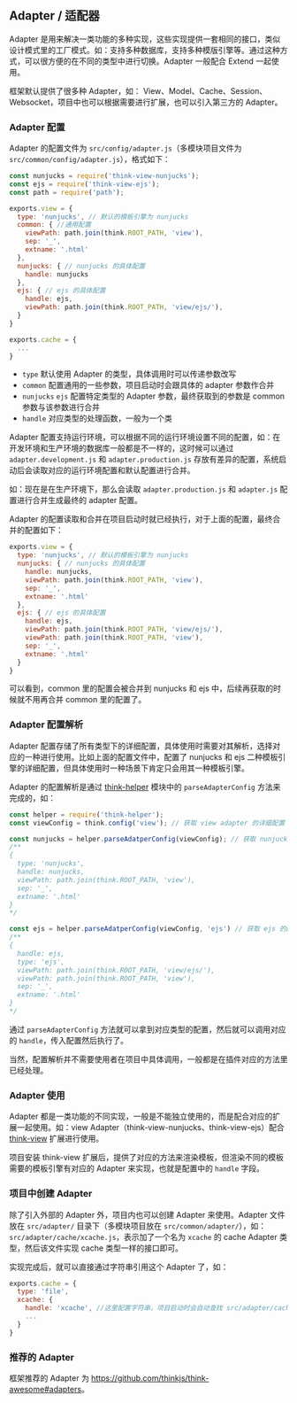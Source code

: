 ## Adapter / 适配器

Adapter 是用来解决一类功能的多种实现，这些实现提供一套相同的接口，类似设计模式里的工厂模式。如：支持多种数据库，支持多种模版引擎等。通过这种方式，可以很方便的在不同的类型中进行切换。Adapter 一般配合 Extend 一起使用。

框架默认提供了很多种 Adapter，如： View、Model、Cache、Session、Websocket，项目中也可以根据需要进行扩展，也可以引入第三方的 Adapter。

### Adapter 配置

Adapter 的配置文件为 `src/config/adapter.js`（多模块项目文件为 `src/common/config/adapter.js`），格式如下：

```js
const nunjucks = require('think-view-nunjucks');
const ejs = require('think-view-ejs');
const path = require('path');

exports.view = {
  type: 'nunjucks', // 默认的模板引擎为 nunjucks
  common: { //通用配置
    viewPath: path.join(think.ROOT_PATH, 'view'),
    sep: '_',
    extname: '.html'
  },
  nunjucks: { // nunjucks 的具体配置
    handle: nunjucks
  },
  ejs: { // ejs 的具体配置
    handle: ejs,
    viewPath: path.join(think.ROOT_PATH, 'view/ejs/'),
  }
}

exports.cache = {
  ...
}
```

* `type` 默认使用 Adapter 的类型，具体调用时可以传递参数改写
* `common` 配置通用的一些参数，项目启动时会跟具体的 adapter 参数作合并
* `nunjucks` `ejs` 配置特定类型的 Adapter 参数，最终获取到的参数是 common 参数与该参数进行合并
* `handle` 对应类型的处理函数，一般为一个类


Adapter 配置支持运行环境，可以根据不同的运行环境设置不同的配置，如：在开发环境和生产环境的数据库一般都是不一样的，这时候可以通过 `adapter.development.js` 和 `adapter.production.js` 存放有差异的配置，系统启动后会读取对应的运行环境配置和默认配置进行合并。

如：现在是在生产环境下，那么会读取 `adapter.production.js` 和 `adapter.js` 配置进行合并生成最终的 adapter 配置。

Adapter 的配置读取和合并在项目启动时就已经执行，对于上面的配置，最终合并的配置如下：

```js
exports.view = {
  type: 'nunjucks', // 默认的模板引擎为 nunjucks
  nunjucks: { // nunjucks 的具体配置
    handle: nunjucks,
    viewPath: path.join(think.ROOT_PATH, 'view'),
    sep: '_',
    extname: '.html'
  },
  ejs: { // ejs 的具体配置
    handle: ejs,
    viewPath: path.join(think.ROOT_PATH, 'view/ejs/'),
    viewPath: path.join(think.ROOT_PATH, 'view'),
    sep: '_',
    extname: '.html'
  }
}
```

可以看到，common 里的配置会被合并到 nunjucks 和 ejs 中，后续再获取的时候就不用再合并 common 里的配置了。

### Adapter 配置解析

Adapter 配置存储了所有类型下的详细配置，具体使用时需要对其解析，选择对应的一种进行使用。比如上面的配置文件中，配置了 nunjucks 和 ejs 二种模板引擎的详细配置，但具体使用时一种场景下肯定只会用其一种模板引擎。

Adapter 的配置解析是通过 [think-helper](https://github.com/thinkjs/think-helper) 模块中的 `parseAdapterConfig` 方法来完成的，如：

```js
const helper = require('think-helper');
const viewConfig = think.config('view'); // 获取 view adapter 的详细配置

const nunjucks = helper.parseAdatperConfig(viewConfig); // 获取 nunjucks 的配置，默认 type 为 nunjucks
/**
{
  type: 'nunjucks',
  handle: nunjucks,
  viewPath: path.join(think.ROOT_PATH, 'view'),
  sep: '_',
  extname: '.html'
}
*/

const ejs = helper.parseAdatperConfig(viewConfig, 'ejs') // 获取 ejs 的配置
/**
{
  handle: ejs,
  type: 'ejs',
  viewPath: path.join(think.ROOT_PATH, 'view/ejs/'),
  viewPath: path.join(think.ROOT_PATH, 'view'),
  sep: '_',
  extname: '.html'
}
*/
```

通过 `parseAdapterConfig` 方法就可以拿到对应类型的配置，然后就可以调用对应的 `handle`，传入配置然后执行了。

当然，配置解析并不需要使用者在项目中具体调用，一般都是在插件对应的方法里已经处理。

### Adapter 使用

Adapter 都是一类功能的不同实现，一般是不能独立使用的，而是配合对应的扩展一起使用。如：view Adapter（think-view-nunjucks、think-view-ejs）配合 [think-view](https://github.com/thinkjs/think-view) 扩展进行使用。

项目安装 think-view 扩展后，提供了对应的方法来渲染模板，但渲染不同的模板需要的模板引擎有对应的 Adapter 来实现，也就是配置中的 `handle` 字段。

### 项目中创建 Adapter

除了引入外部的 Adapter 外，项目内也可以创建 Adapter 来使用。Adapter 文件放在 `src/adapter/` 目录下（多模块项目放在 `src/common/adapter/`），如：`src/adapter/cache/xcache.js`，表示加了一个名为 `xcache` 的 cache Adapter 类型，然后该文件实现 cache 类型一样的接口即可。

实现完成后，就可以直接通过字符串引用这个 Adapter 了，如：

```js
exports.cache = {
  type: 'file',
  xcache: {
    handle: 'xcache', //这里配置字符串，项目启动时会自动查找 src/adapter/cache/xcache.js 文件
    ...
  }
}
```

### 推荐的 Adapter

框架推荐的 Adapter 为 <https://github.com/thinkjs/think-awesome#adapters>。
